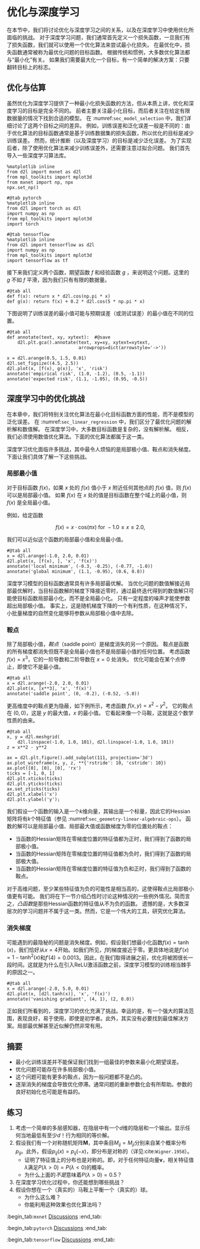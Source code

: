 # 优化与深度学习

在本节中，我们将讨论优化与深度学习之间的关系，以及在深度学习中使用优化所面临的挑战。
对于深度学习问题，我们通常首先定义一个损失函数，一旦我们有了损失函数，我们就可以使用一个优化算法来尝试最小化损失。
在最优化中，损失函数通常被称为最优化问题的目标函数。
根据传统和惯例，大多数优化算法都与“最小化”有关。
如果我们需要最大化一个目标，有一个简单的解决方案：只要翻转目标上的标志。

## 优化与估算

虽然优化为深度学习提供了一种最小化损失函数的方法，但从本质上讲，优化和深度学习的目标是完全不同的。
前者主要关注最小化目标，而后者关注在给定有限数据量的情况下找到合适的模型。
在 :numref:`sec_model_selection` 中，我们详细讨论了这两个目标之间的差异。
例如，训练误差和泛化误差一般是不同的：由于优化算法的目标函数通常是基于训练数据集的损失函数，所以优化的目标是减少训练误差。
然而，统计推断（以及深度学习）的目标是减少泛化误差。
为了实现后者，除了使用优化算法来减少训练误差外，还需要注意过拟合问题。
我们首先导入一些深度学习算法库。

```{.python .input}
%matplotlib inline
from d2l import mxnet as d2l
from mpl_toolkits import mplot3d
from mxnet import np, npx
npx.set_np()
```

```{.python .input}
#@tab pytorch
%matplotlib inline
from d2l import torch as d2l
import numpy as np
from mpl_toolkits import mplot3d
import torch
```

```{.python .input}
#@tab tensorflow
%matplotlib inline
from d2l import tensorflow as d2l
import numpy as np
from mpl_toolkits import mplot3d
import tensorflow as tf
```

接下来我们定义两个函数，期望函数 $f$ 和经验函数 $g$ ，来说明这个问题。这里的 $g$ 不如 $f$ 平滑，因为我们只有有限的数据量。

```{.python .input}
#@tab all
def f(x): return x * d2l.cos(np.pi * x)
def g(x): return f(x) + 0.2 * d2l.cos(5 * np.pi * x)
```

下图说明了训练误差的最小值可能与预期误差（或测试误差）的最小值在不同的位置。

```{.python .input}
#@tab all
def annotate(text, xy, xytext):  #@save
    d2l.plt.gca().annotate(text, xy=xy, xytext=xytext,
                           arrowprops=dict(arrowstyle='->'))

x = d2l.arange(0.5, 1.5, 0.01)
d2l.set_figsize((4.5, 2.5))
d2l.plot(x, [f(x), g(x)], 'x', 'risk')
annotate('empirical risk', (1.0, -1.2), (0.5, -1.1))
annotate('expected risk', (1.1, -1.05), (0.95, -0.5))
```

## 深度学习中的优化挑战

在本章中，我们将特别关注优化算法在最小化目标函数方面的性能，而不是模型的泛化误差。
在 :numref:`sec_linear_regression` 中，我们区分了最优化问题的解析解和数值解。
在深度学习中，大多数目标函数是复杂的，没有解析解。
相反，我们必须使用数值优化算法。下面的优化算法都属于这一类。

深度学习优化面临许多挑战，其中最令人烦恼的是局部极小值、鞍点和消失梯度。
下面让我们具体了解一下这些挑战。

### 局部最小值

对于目标函数 $f(x)$，如果 $x$ 处的 $f(x)$ 值小于 $x$ 附近任何其他点的 $f(x)$ 值，则 $f(x)$ 可以是局部最小值。
如果 $f(x)$ 在 $x$ 处的值是目标函数在整个域上的最小值，则 $f(x)$ 是全局最小值。

例如，给定函数

$$f(x) = x \cdot \text{cos}(\pi x) \text{ for } -1.0 \leq x \leq 2.0,$$

我们可以近似这个函数的局部最小值和全局最小值。

```{.python .input}
#@tab all
x = d2l.arange(-1.0, 2.0, 0.01)
d2l.plot(x, [f(x), ], 'x', 'f(x)')
annotate('local minimum', (-0.3, -0.25), (-0.77, -1.0))
annotate('global minimum', (1.1, -0.95), (0.6, 0.8))
```

深度学习模型的目标函数通常具有许多局部最优解。
当优化问题的数值解接近局部最优解时，当目标函数解的梯度下降接近零时，通过最终迭代得到的数值解只可能使目标函数局部最小化，而不是全局最小化。
只有一定程度的噪声才能使参数超出局部极小值。
事实上，这是随机梯度下降的一个有利性质，在这种情况下，小批量梯度的自然变化能够将参数从局部极小值中去除。

### 鞍点

除了局部极小值，*鞍点*（saddle point）是梯度消失的另一个原因。
鞍点是函数的所有梯度都消失但既不是全局最小值也不是局部最小值的任何位置。
考虑函数 $f(x) = x^3$，它的一阶导数和二阶导数在 $x=0$ 处消失。
优化可能会在某个点停止，即使它不是最小值。

```{.python .input}
#@tab all
x = d2l.arange(-2.0, 2.0, 0.01)
d2l.plot(x, [x**3], 'x', 'f(x)')
annotate('saddle point', (0, -0.2), (-0.52, -5.0))
```

更高维度中的鞍点更为隐蔽，如下例所示，考虑函数 $f(x, y) = x^2 - y^2$。
它的鞍点在 $(0, 0)$，这是 $y$ 的最大值，$x$ 的最小值。
它看起来像一个马鞍，这就是这个数学性质的由来。

```{.python .input}
#@tab all
x, y = d2l.meshgrid(
    d2l.linspace(-1.0, 1.0, 101), d2l.linspace(-1.0, 1.0, 101))
z = x**2 - y**2

ax = d2l.plt.figure().add_subplot(111, projection='3d')
ax.plot_wireframe(x, y, z, **{'rstride': 10, 'cstride': 10})
ax.plot([0], [0], [0], 'rx')
ticks = [-1, 0, 1]
d2l.plt.xticks(ticks)
d2l.plt.yticks(ticks)
ax.set_zticks(ticks)
d2l.plt.xlabel('x')
d2l.plt.ylabel('y');
```

我们假设一个函数的输入是一个$k$维向量，其输出是一个标量，因此它的Hessian矩阵将有$k$个特征值（参见 :numref:`sec_geometry-linear-algebraic-ops`）。
函数的解可以是局部最小值、局部最大值或函数梯度为零的位置处的鞍点：

* 当函数的Hessian矩阵在零梯度位置的特征值都为正时，我们得到了函数的局部极小值。
* 当函数的Hessian矩阵在零梯度位置的特征值都为负时，我们得到了函数的局部极大值。
* 当函数的Hessian矩阵在零梯度位置的特征值为负和正时，我们得到了函数的鞍点。

对于高维问题，至少某些特征值为负的可能性是相当高的，这使得鞍点比局部极小值更有可能。
我们将在下一节介绍凸性时讨论这种情况的一些例外情况。简而言之，*凸函数*是那些Hessian函数的特征值从不为负的函数。
遗憾的是，大多数深层次的学习问题并不属于这一类。然而，它是一个伟大的工具，研究优化算法。

### 消失梯度

可能遇到的最隐秘的问题是消失梯度。例如，假设我们想最小化函数$f(x) = \tanh(x)$，我们恰好从$x = 4$开始。如我们所见，$f$的梯度接近于零。更具体地说是$f'(x) = 1 - \tanh^2(x)$和$f'(4) = 0.0013$。因此，在我们取得进展之前，优化将被困很长一段时间。这就是为什么在引入ReLU激活函数之前，深度学习模型的训练相当棘手的原因之一。

```{.python .input}
#@tab all
x = d2l.arange(-2.0, 5.0, 0.01)
d2l.plot(x, [d2l.tanh(x)], 'x', 'f(x)')
annotate('vanishing gradient', (4, 1), (2, 0.0))
```

正如我们所看到的，深度学习的优化充满了挑战。幸运的是，有一个强大的算法范围，表现良好，易于使用，即使是初学者。此外，其实没有必要找到最佳解决方案。局部最优解甚至近似解仍然非常有用。

## 摘要

* 最小化训练误差并不能保证我们找到一组最佳的参数来最小化期望误差。
* 优化问题可能存在许多局部极小值。
* 这个问题可能有更多的鞍点，因为一般问题都不是凸的。
* 逐渐消失的梯度会导致优化停滞。通常问题的重新参数化会有所帮助。参数的良好初始化也可能是有益的。

## 练习

1. 考虑一个简单的多层感知器，在隐层中有一个$d$维的隐层和一个输出。显示任何当地最低有至少$d！$行为相同的等价解。
1. 假设我们有一个对称随机矩阵$\mathbf{M}$，其中条目$M_{ij} = M_{ji}$分别来自某个概率分布$p_{ij}$。此外，假设$p_{ij}(x) = p_{ij}(-x)$，即分布是对称的（详见:cite:`Wigner.1958`）。
    * 证明了特征值上的分布也是对称的。即，对于任何特征向量$\mathbf{v}$，相关特征值$\lambda$满足$P(\lambda > 0) = P(\lambda < 0)$的概率。
    * 为什么上面的*不是*意味着$P(\lambda > 0) = 0.5$？
1. 在深度学习优化过程中，你还能想到哪些挑战？
1. 假设你想在一个（真实的）马鞍上平衡一个（真实的）球。
    * 为什么这么难？
    * 你能利用这种效果也优化算法吗？

:begin_tab:`mxnet`
[Discussions](https://discuss.d2l.ai/t/349)
:end_tab:

:begin_tab:`pytorch`
[Discussions](https://discuss.d2l.ai/t/487)
:end_tab:

:begin_tab:`tensorflow`
[Discussions](https://discuss.d2l.ai/t/489)
:end_tab:
